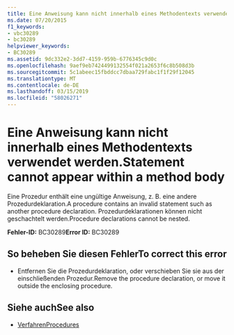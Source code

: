 ```yaml
---
title: Eine Anweisung kann nicht innerhalb eines Methodentexts verwendet werden.
ms.date: 07/20/2015
f1_keywords:
- vbc30289
- bc30289
helpviewer_keywords:
- BC30289
ms.assetid: 9dc332e2-3dd7-4159-959b-6776345c9d0c
ms.openlocfilehash: 9aef9eb7424499132554f021a2653f6c8b508d3b
ms.sourcegitcommit: 5c1abeec15fbddcc7dbaa729fabc1f1f29f12045
ms.translationtype: MT
ms.contentlocale: de-DE
ms.lasthandoff: 03/15/2019
ms.locfileid: "58026271"
---
```

# <a name="statement-cannot-appear-within-a-method-body"></a><span data-ttu-id="963a8-102">Eine Anweisung kann nicht innerhalb eines Methodentexts verwendet werden.</span><span class="sxs-lookup"><span data-stu-id="963a8-102">Statement cannot appear within a method body</span></span>
<span data-ttu-id="963a8-103">Eine Prozedur enthält eine ungültige Anweisung, z. B. eine andere Prozedurdeklaration.</span><span class="sxs-lookup"><span data-stu-id="963a8-103">A procedure contains an invalid statement such as another procedure declaration.</span></span> <span data-ttu-id="963a8-104">Prozedurdeklarationen können nicht geschachtelt werden.</span><span class="sxs-lookup"><span data-stu-id="963a8-104">Procedure declarations cannot be nested.</span></span>  
  
 <span data-ttu-id="963a8-105">**Fehler-ID:** BC30289</span><span class="sxs-lookup"><span data-stu-id="963a8-105">**Error ID:** BC30289</span></span>  
  
## <a name="to-correct-this-error"></a><span data-ttu-id="963a8-106">So beheben Sie diesen Fehler</span><span class="sxs-lookup"><span data-stu-id="963a8-106">To correct this error</span></span>  
  
-   <span data-ttu-id="963a8-107">Entfernen Sie die Prozedurdeklaration, oder verschieben Sie sie aus der einschließenden Prozedur.</span><span class="sxs-lookup"><span data-stu-id="963a8-107">Remove the procedure declaration, or move it outside the enclosing procedure.</span></span>  
  
## <a name="see-also"></a><span data-ttu-id="963a8-108">Siehe auch</span><span class="sxs-lookup"><span data-stu-id="963a8-108">See also</span></span>

- [<span data-ttu-id="963a8-109">Verfahren</span><span class="sxs-lookup"><span data-stu-id="963a8-109">Procedures</span></span>](../../visual-basic/programming-guide/language-features/procedures/index.md)
